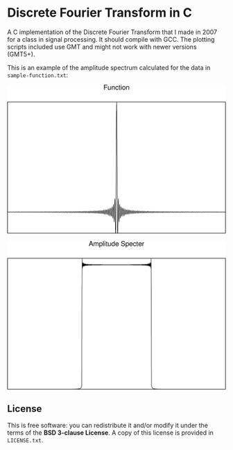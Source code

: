 # Discrete Fourier Transform in C

A C implementation of the Discrete Fourier Transform that I made in 2007 for a
class in signal processing. It should compile with GCC. The plotting scripts
included use GMT and might not work with newer versions (GMT5+).

This is an example of the amplitude spectrum calculated for the data in
`sample-function.txt`:

![](sample-function.png)

![](sample-function-spectrum.png)

## License

This is free software: you can redistribute it and/or modify it under the
terms of the **BSD 3-clause License**. A copy of this license is provided in
`LICENSE.txt`.
